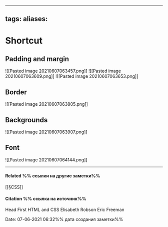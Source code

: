 

---
tags: 
aliases: 
---
#  Shortcut
## Padding and margin
![[Pasted image 20210607063457.png]]
![[Pasted image 20210607063609.png]]
![[Pasted image 20210607063653.png]]

## Border
![[Pasted image 20210607063805.png]]

## Backgrounds
![[Pasted image 20210607063907.png]]

## Font
![[Pasted image 20210607064144.png]]

---

#### Related %% ссылки на другие заметки%%
[[§CSS]]

#### Citation %% ссылка на источник%%


 Head First HTML and CSS Elisabeth Robson Eric Freeman

Date: 07-06-2021 06:32%% дата создания заметки%%

